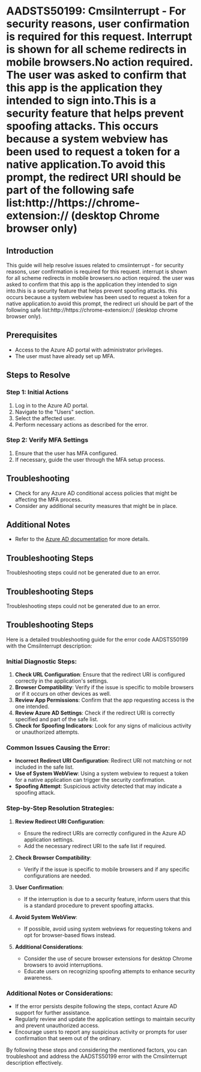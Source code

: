 # AADSTS50199: CmsiInterrupt - For security reasons, user confirmation is required for this request. Interrupt is shown for all scheme redirects in mobile browsers.No action required. The user was asked to confirm that this app is the application they intended to sign into.This is a security feature that helps prevent spoofing attacks. This occurs because a system webview has been used to request a token for a native application.To avoid this prompt, the redirect URI should be part of the following safe list:http://https://chrome-extension:// (desktop Chrome browser only)

## Introduction
This guide will help resolve issues related to cmsiinterrupt - for security reasons, user confirmation is required for this request. interrupt is shown for all scheme redirects in mobile browsers.no action required. the user was asked to confirm that this app is the application they intended to sign into.this is a security feature that helps prevent spoofing attacks. this occurs because a system webview has been used to request a token for a native application.to avoid this prompt, the redirect uri should be part of the following safe list:http://https://chrome-extension:// (desktop chrome browser only).

## Prerequisites
- Access to the Azure AD portal with administrator privileges.
- The user must have already set up MFA.

## Steps to Resolve

### Step 1: Initial Actions
1. Log in to the Azure AD portal.
2. Navigate to the "Users" section.
3. Select the affected user.
4. Perform necessary actions as described for the error.

### Step 2: Verify MFA Settings
1. Ensure that the user has MFA configured.
2. If necessary, guide the user through the MFA setup process.

## Troubleshooting
- Check for any Azure AD conditional access policies that might be affecting the MFA process.
- Consider any additional security measures that might be in place.

## Additional Notes
- Refer to the [Azure AD documentation](https://learn.microsoft.com/en-us/azure/active-directory/) for more details.


## Troubleshooting Steps
Troubleshooting steps could not be generated due to an error.

## Troubleshooting Steps
Troubleshooting steps could not be generated due to an error.

## Troubleshooting Steps
Here is a detailed troubleshooting guide for the error code AADSTS50199 with the CmsiInterrupt description:

### Initial Diagnostic Steps:

1. **Check URL Configuration**: Ensure that the redirect URI is configured correctly in the application's settings.
2. **Browser Compatibility**: Verify if the issue is specific to mobile browsers or if it occurs on other devices as well.
3. **Review App Permissions**: Confirm that the app requesting access is the one intended.
4. **Review Azure AD Settings**: Check if the redirect URI is correctly specified and part of the safe list.
5. **Check for Spoofing Indicators**: Look for any signs of malicious activity or unauthorized attempts.

### Common Issues Causing the Error:

- **Incorrect Redirect URI Configuration**: Redirect URI not matching or not included in the safe list.
- **Use of System WebView**: Using a system webview to request a token for a native application can trigger the security confirmation.
- **Spoofing Attempt**: Suspicious activity detected that may indicate a spoofing attack.

### Step-by-Step Resolution Strategies:

1. **Review Redirect URI Configuration**:
   - Ensure the redirect URIs are correctly configured in the Azure AD application settings.
   - Add the necessary redirect URI to the safe list if required.

2. **Check Browser Compatibility**:
   - Verify if the issue is specific to mobile browsers and if any specific configurations are needed.

3. **User Confirmation**:
   - If the interruption is due to a security feature, inform users that this is a standard procedure to prevent spoofing attacks.

4. **Avoid System WebView**:
   - If possible, avoid using system webviews for requesting tokens and opt for browser-based flows instead.

5. **Additional Considerations**:
   - Consider the use of secure browser extensions for desktop Chrome browsers to avoid interruptions.
   - Educate users on recognizing spoofing attempts to enhance security awareness.

### Additional Notes or Considerations:

- If the error persists despite following the steps, contact Azure AD support for further assistance.
- Regularly review and update the application settings to maintain security and prevent unauthorized access.
- Encourage users to report any suspicious activity or prompts for user confirmation that seem out of the ordinary.

By following these steps and considering the mentioned factors, you can troubleshoot and address the AADSTS50199 error with the CmsiInterrupt description effectively.